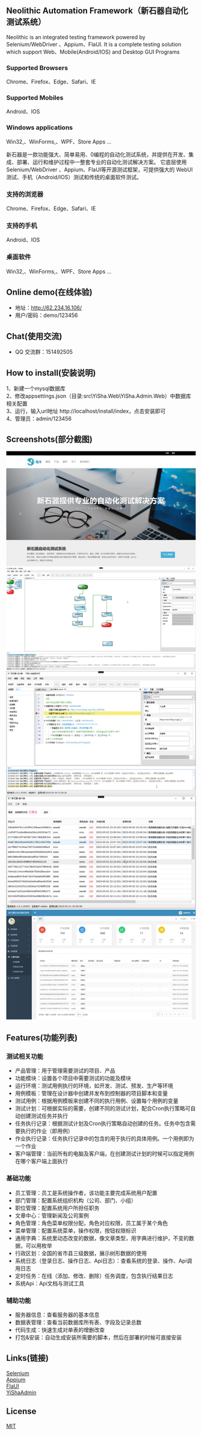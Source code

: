 ## Neolithic Automation Framework（新石器自动化测试系统）
Neolithic  is an integrated testing framework powered by Selenium/WebDriver 、Appium、FlaUI.  It is a complete testing solution which support Web、Mobile(Android/IOS) and Desktop GUI Programs  
### Supported   Browsers  
Chrome、Firefox、Edge、Safari、IE  
### Supported Mobiles  
Android、IOS  
### Windows applications   
Win32,、WinForms,、WPF、Store Apps ...  

新石器是一款功能强大、简单易用、0编程的自动化测试系统，并提供在开发、集成、部署、运行和维护过程中一整套专业的自动化测试解决方案。
它底层使用Selenium/WebDriver 、Appium、FlaUI等开源测试框架，可提供强大的 WebUI测试、手机（Android/IOS）测试和传统的桌面软件测试。
### 支持的浏览器  
Chrome、Firefox、Edge、Safari、IE  
### 支持的手机 
Android、IOS  
### 桌面软件 
Win32,、WinForms,、WPF、Store Apps ...  

## Online demo(在线体验)  
- 地址：http://62.234.16.106/  
- 用户/密码：demo/123456

## Chat(使用交流)  
- QQ 交流群：151492505  

## How to install(安装说明)  
1、新建一个mysql数据库  
2、修改appsettings.json（目录:src\YiSha.Web\YiSha.Admin.Web）中数据库相关配置  
3、运行，输入url地址 http://localhost/install/index，点击安装即可  
4、管理员：admin/123456 

## Screenshots(部分截图)  
![输入图片说明](screenshots/home.png)
![输入图片说明](screenshots/studio.png)
![输入图片说明](screenshots/execution.png)
![输入图片说明](screenshots/client.png)
![输入图片说明](screenshots/control.png)  

## Features(功能列表)  
### 测试相关功能
- 产品管理：用于管理需要测试的项目、产品
- 功能模块：设置各个项目中需要测试的功能及模块
- 运行环境：测试用例执行的环境，如开发、测试、预发、生产等环境
- 用例模板：管理在设计器中创建并发布到控制器的项目脚本和变量
- 测试用例：根据用例模板来创建不同的执行用例、设置每个用例的变量
- 测试计划：可根据实际的需要，创建不同的测试计划，配合Cron执行策略可自动创建测试任务并执行
- 任务执行记录：根据测试计划及Cron执行策略自动创建的任务。任务中包含需要执行的作业（即用例）
- 作业执行记录：任务执行记录中的包含的用于执行的具体用例。一个用例即为一个作业
- 客户端管理：当前所有的电脑及客户端，在创建测试计划的时候可以指定用例在哪个客户端上面执行

### 基础功能
- 员工管理：员工是系统操作者，该功能主要完成系统用户配置
- 部门管理：配置系统组织机构（公司、部门、小组）
- 职位管理：配置系统用户所担任职务
- 文章中心：管理新闻及公司案例
- 角色管理：角色菜单权限分配，角色对应权限，员工属于某个角色
- 菜单管理：配置系统菜单，操作权限，按钮权限标识
- 通用字典：系统里动态改变的数据，像文章类型，用字典进行维护，不变的数据，可以用枚举
- 行政区划：全国的省市县三级数据，展示树形数据的使用
- 系统日志（登录日志、操作日志、Api日志）：查看系统的登录、操作、Api调用日志
- 定时任务：在线（添加、修改、删除）任务调度，包含执行结果日志
- 系统Api：Api文档与测试工具

### 辅助功能
- 服务器信息：查看服务器的基本信息
- 数据表管理：查看当前数据库所有表、字段及记录总数
- 代码生成：快速生成对单表的增删改查
- 打包&安装：自动生成安装所需要的脚本，然后在部署的时候可直接安装

## Links(链接)  
[Selenium](https://github.com/SeleniumHQ/selenium)  
[Appium](https://github.com/appium/appium)  
[FlaUI](https://github.com/FlaUI/FlaUI)  
[YiShaAdmin](https://github.com/liukuo362573/YiShaAdmin)


## License
[MIT](https://github.com/lilin0415/SmartUI.Admin/blob/master/LICENSE)  
